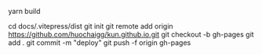 yarn build

cd docs/.vitepress/dist
git init
git remote add origin https://github.com/huochaigg/kun.github.io.git
git checkout -b gh-pages
git add .
git commit -m "deploy"
git push -f origin gh-pages
